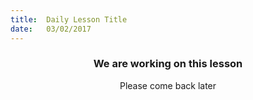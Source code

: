 ```yaml
---
title:  Daily Lesson Title
date:   03/02/2017
---
```


### <center>We are working on this lesson</center>
<center>Please come back later</center>